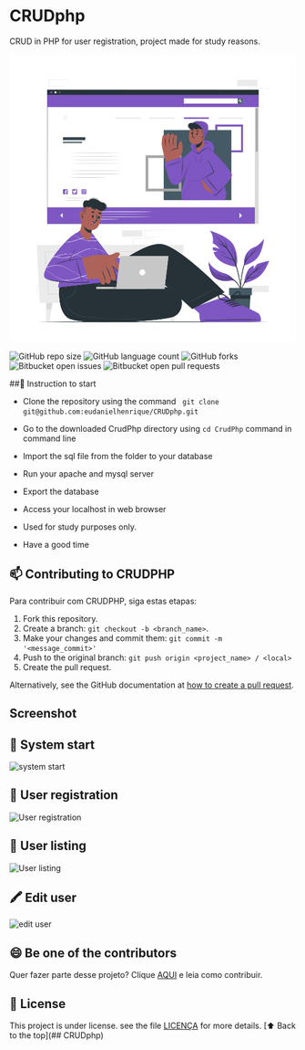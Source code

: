 # CRUDphp
 CRUD in PHP for user registration, project made for study reasons.
 
 <img src="/assets/img/illustrations/Online%20page-cuate.svg" alt="User registration">
 
![GitHub repo size](https://img.shields.io/github/repo-size/eudanielhenrique/CRUDphp?style=for-the-badge)
![GitHub language count](https://img.shields.io/github/languages/count/eudanielhenrique/CRUDphp?style=for-the-badge)
![GitHub forks](https://img.shields.io/github/forks/eudanielhenrique/CRUDphp?style=for-the-badge)
![Bitbucket open issues](https://img.shields.io/bitbucket/issues/eudanielhenrique/CRUDphp?style=for-the-badge)
![Bitbucket open pull requests](https://img.shields.io/bitbucket/pr-raw/eudanielhenrique/CRUDphp?style=for-the-badge)

##🚀 Instruction to start
- Clone the repository using the command ``` git clone git@github.com:eudanielhenrique/CRUDphp.git```
- Go to the downloaded CrudPhp directory using ```cd CrudPhp``` command in command line
- Import the sql file from the folder to your database

- Run your apache and mysql server
- Export the database
- Access your localhost in web browser
- Used for study purposes only.
- Have a good time

## 📫 Contributing to CRUDPHP
<!---Se o seu README for longo ou se você tiver algum processo ou etapas específicas que deseja que os contribuidores sigam, considere a criação de um arquivo CONTRIBUTING.md separado--->
Para contribuir com CRUDPHP, siga estas etapas:

1. Fork this repository.
2. Create a branch: `git checkout -b <branch_name>`.
3. Make your changes and commit them: `git commit -m '<message_commit>'`
4. Push to the original branch: `git push origin <project_name> / <local>`
5. Create the pull request.

Alternatively, see the GitHub documentation at [how to create a pull request](https://help.github.com/en/github/collaborating-with-issues-and-pull-requests/creating-a-pull-request ).


## Screenshot

## 🚀 System start
<img src="https://i.imgur.com/AcIzQAZ.png" alt="system start">

## 👥 User registration
<img src="https://i.imgur.com/eUMQgqB.png" alt="User registration">

## 📃 User listing
<img src="https://i.imgur.com/qQCvocE.png" alt="User listing">

## 🖍  Edit user
<img src="https://i.imgur.com/qQCvocE.png" alt="edit user">


## 😄 Be one of the contributors<br>

Quer fazer parte desse projeto? Clique [AQUI](CONTRIBUTING.md) e leia como contribuir.

## 📝 License

This project is under license. see the file [LICENÇA](LICENSE.md) for more details.
[⬆ Back to the top](## CRUDphp)<br>
